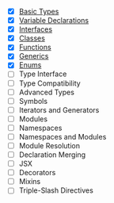 
- [x] [Basic Types](basic-types.md)
- [x] [Variable Declarations](variable-declarations.md)
- [x] [Interfaces](interfaces.md)
- [x] [Classes](classes.md)
- [x] [Functions](functions.md)
- [x] [Generics](generics.md)
- [x] [Enums](enums.md)
- [ ] Type Interface
- [ ] Type Compatibility
- [ ] Advanced Types
- [ ] Symbols
- [ ] Iterators and Generators
- [ ] Modules
- [ ] Namespaces
- [ ] Namespaces and Modules
- [ ] Module Resolution
- [ ] Declaration Merging
- [ ] JSX
- [ ] Decorators
- [ ] Mixins
- [ ] Triple-Slash Directives

